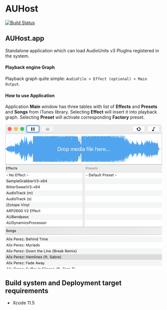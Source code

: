 # AUHost

[![Build Status](https://travis-ci.org/vgorloff/AUHost.svg?branch=master)](https://travis-ci.org/vgorloff/AUHost)

## AUHost.app

Standalone application which can load AudioUnits v3 PlugIns registered in the system.

#### Playback engine Graph

Playback graph quite simple: `AudioFile > Effect (optional) > Main Output`.

#### How to use Application

Application **Main** window has three tables with list of **Effects** and **Presets** and **Songs** from iTunes library.
Selecting **Effect** will insert it into playback graph.
Selecting **Preset** will activate corresponding **Factory** preset.

<img src="https://raw.githubusercontent.com/vgorloff/AUHost/master/Media/Screenshot-MainWindow.png" height="460" alt="Screenshot: MainWindow">

## Build system and Deployment target requirements

- Xcode 11.5

